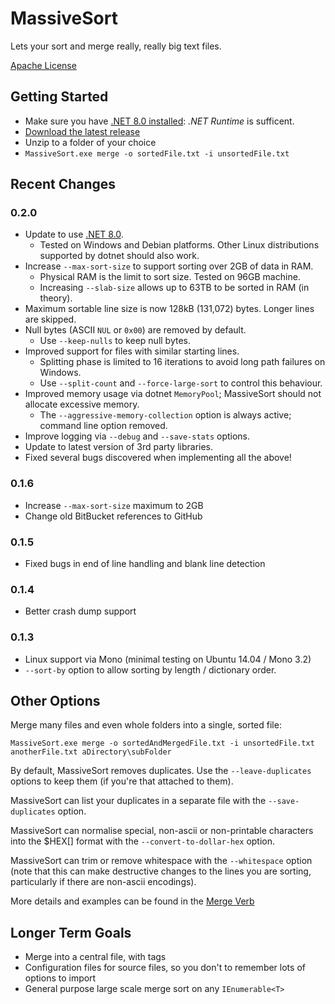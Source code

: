# MassiveSort #

Lets your sort and merge really, really big text files.

[Apache License](https://www.apache.org/licenses/LICENSE-2.0)

## Getting Started ##

* Make sure you have [.NET 8.0 installed](https://dotnet.microsoft.com/en-us/download/dotnet/8.0): _.NET Runtime_ is sufficent.
* [Download the latest release](https://github.com/ligos/MassiveSort/releases)
* Unzip to a folder of your choice
* `MassiveSort.exe merge -o sortedFile.txt -i unsortedFile.txt`

## Recent Changes ##

### 0.2.0 ###

* Update to use [.NET 8.0](https://dotnet.microsoft.com/en-us/download/dotnet/8.0).
  * Tested on Windows and Debian platforms. Other Linux distributions supported by dotnet should also work.
* Increase `--max-sort-size` to support sorting over 2GB of data in RAM.
  * Physical RAM is the limit to sort size. Tested on 96GB machine.
  * Increasing `--slab-size` allows up to 63TB to be sorted in RAM (in theory).
* Maximum sortable line size is now 128kB (131,072) bytes. Longer lines are skipped.
* Null bytes (ASCII `NUL` or `0x00`) are removed by default.
  * Use `--keep-nulls` to keep null bytes.
* Improved support for files with similar starting lines.
  * Splitting phase is limited to 16 iterations to avoid long path failures on Windows.
  * Use `--split-count` and `--force-large-sort` to control this behaviour.
* Improved memory usage via dotnet `MemoryPool`; MassiveSort should not allocate excessive memory.
  * The `--aggressive-memory-collection` option is always active; command line option removed.  
* Improve logging via `--debug` and `--save-stats` options.
* Update to latest version of 3rd party libraries.
* Fixed several bugs discovered when implementing all the above!

### 0.1.6 ###

* Increase `--max-sort-size` maximum to 2GB
* Change old BitBucket references to GitHub

### 0.1.5 ###

* Fixed bugs in end of line handling and blank line detection

### 0.1.4 ###

* Better crash dump support

### 0.1.3 ###

* Linux support via Mono (minimal testing on Ubuntu 14.04 / Mono 3.2)
* `--sort-by` option to allow sorting by length / dictionary order.

## Other Options ##

Merge many files and even whole folders into a single, sorted file:

`MassiveSort.exe merge -o sortedAndMergedFile.txt -i unsortedFile.txt anotherFile.txt aDirectory\subFolder`

By default, MassiveSort removes duplicates. Use the `--leave-duplicates` options to keep them (if you're that attached to them).

MassiveSort can list your duplicates in a separate file with the `--save-duplicates` option.

MassiveSort can normalise special, non-ascii or non-printable characters into the $HEX[] format with the `--convert-to-dollar-hex` option.

MassiveSort can trim or remove whitespace with the `--whitespace` option (note that this can make destructive changes to the lines you are sorting, particularly if there are non-ascii encodings).

More details and examples can be found in the [Merge Verb](https://github.com/ligos/MassiveSort/wiki/Verb---Merge)

## Longer Term Goals ##

* Merge into a central file, with tags
* Configuration files for source files, so you don't to remember lots of options to import
* General purpose large scale merge sort on any `IEnumerable<T>`